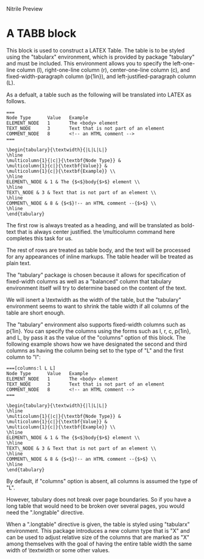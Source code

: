 Nitrile Preview


# A TABB block

This block is used to construct a LATEX Table. The table is to be styled using
the "tabularx" environment, which is provided by package "tabulary" and must be
included.  This environment allows you to specify the left-one-line column (l),
right-one-line column (r), center-one-line column (c), and
fixed-width-paragraph column (p{1in}), and left-justified-paragraph column (L).

As a defualt, a table such as the following will be translated into LATEX as follows.

~~~
===
Node Type      Value   Example       
ELEMENT_NODE   1       The <body> element
TEXT_NODE      3       Text that is not part of an element
COMMENT_NODE   8       <!-- an HTML comment -->
===
~~~

~~~
\begin{tabulary}{\textwidth}{|L|L|L|}
\hline
\multicolumn{1}{|c|}{\textbf{Node Type}} & 
\multicolumn{1}{c|}{\textbf{Value}} & 
\multicolumn{1}{c|}{\textbf{Example}} \\
\hline
ELEMENT\_NODE & 1 & The {$<$}body{$>$} element \\
\hline
TEXT\_NODE & 3 & Text that is not part of an element \\
\hline
COMMENT\_NODE & 8 & {$<$}!-- an HTML comment --{$>$} \\
\hline
\end{tabulary}
~~~

The first row is always treated as a heading, and will be translated as
bold-text that is always center justified. the \multicolumn command here 
completes this task for us. 

The rest of rows are treated as table body, and the text will be processed
for any appearances of inline markups. The table header will be treated
as plain text.

The "tabulary" package is chosen because it allows for specification of
fixed-width columns as well as a "balanced" column that tabulary environment
itself will try to determine based on the content of the text. 

We will isnert a \textwidth as the width of the table, but the "tabulary"
environment seems to want to shrink the table width if all columns of the table
are short enough.

The "tabulary" environment also supports fixed-width columns such as p{1in}.
You can specify the columns using the forms such as l, r, c, p{1in}, and L, by
pass it as the value of the "columns" option of this block. The following
example shows how we have designated the second and third columns as having the
column being set to the type of "L" and the first column to "l":

~~~
===[columns:l L L]
Node Type      Value   Example       
ELEMENT_NODE   1       The <body> element
TEXT_NODE      3       Text that is not part of an element
COMMENT_NODE   8       <!-- an HTML comment -->
===
~~~

~~~
\begin{tabulary}{\textwidth}{|l|L|L|}
\hline
\multicolumn{1}{|c|}{\textbf{Node Type}} & 
\multicolumn{1}{c|}{\textbf{Value}} & 
\multicolumn{1}{c|}{\textbf{Example}} \\
\hline
ELEMENT\_NODE & 1 & The {$<$}body{$>$} element \\
\hline
TEXT\_NODE & 3 & Text that is not part of an element \\
\hline
COMMENT\_NODE & 8 & {$<$}!-- an HTML comment --{$>$} \\
\hline
\end{tabulary}
~~~

By default, if "columns" option is absent, all columns is assumed the type of
"L".

However, tabulary does not break over page boundaries. So if you have a long
table that would need to be broken over several pages, you would need the
".longtable" directive.

When a ".longtable" directive is given, the table is styled using "tabularx"
environment. This package introduces a new column type that is "X" and can be
used to adjust relative size of the columns that are marked as "X" among
themselves with the goal of having the entire table width the same width of
\textwidth or some other values. 



